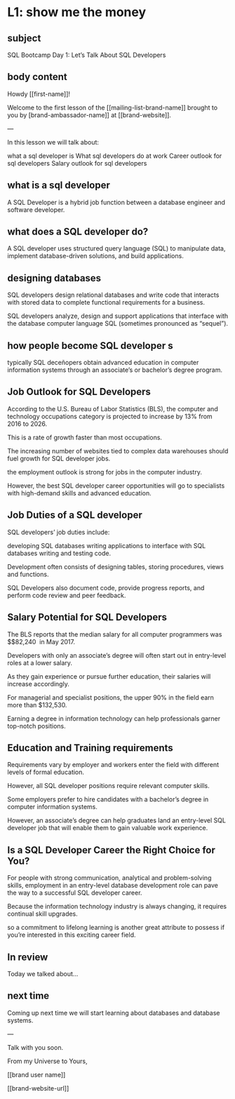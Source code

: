 
# L1: show me the money

## subject

SQL Bootcamp Day 1: Let’s Talk About SQL Developers

## body content

Howdy [[first-name]]!

Welcome to the first lesson of the [[mailing-list-brand-name]] brought to you by [brand-ambassador-name]] at [[brand-website]].

—

In this lesson we will talk about:

what a sql developer is
What sql developers do at work
Career outlook for sql developers
Salary outlook for sql developers

## what is a sql developer

A SQL Developer is a hybrid job function between a database engineer and software developer.

## what does a SQL developer do?

A SQL developer uses structured query language (SQL) to manipulate data, implement database-driven solutions, and build applications. 

## designing databases 

SQL developers design relational databases and write code that interacts with stored data to complete functional requirements for a business.

SQL developers analyze, design and support applications that interface with the database computer language SQL (sometimes pronounced as “sequel”). 

## how people become  SQL developer s

typically SQL deceñopers obtain advanced education in computer information systems through an associate’s or bachelor’s degree program.

## Job Outlook for SQL Developers

According to the U.S. Bureau of Labor Statistics (BLS), the computer and technology occupations category is projected to increase by 13% from 2016 to 2026.

This is a rate of growth faster than most occupations. 

The increasing number of websites tied to complex data warehouses should fuel growth for SQL developer jobs.

 the employment outlook is strong for jobs in the computer industry.

However, the best SQL developer career opportunities will go to specialists with high-demand skills and advanced education.

## Job Duties of a SQL developer 

SQL developers’ job duties include:

developing SQL databases
writing applications to interface with SQL databases
writing and testing code.

Development often consists of designing tables, storing procedures, views and functions.

SQL Developers also document code, provide progress reports, and perform code review and peer feedback.

## Salary Potential for SQL Developers

The BLS reports that the median salary for all computer programmers was $$82,240  in May 2017.

Developers with only an associate’s degree will often start out in entry-level roles at a lower salary.

As they gain experience or pursue further education, their salaries will increase accordingly. 

For managerial and specialist positions, the upper 90% in the field earn more than $132,530. 

Earning a degree in information technology can help professionals garner top-notch positions.

## Education and Training requirements

Requirements vary by employer and workers enter the field with different levels of formal education.

However, all SQL developer positions require relevant computer skills.

Some employers prefer to hire candidates with a bachelor’s degree in computer information systems.

However, an associate’s degree can help graduates land an entry-level SQL developer job that will enable them to gain valuable work experience.

## Is a SQL Developer Career the Right Choice for You?

For people with strong communication, analytical and problem-solving skills, employment in an entry-level database development role can pave the way to a successful SQL developer career. 

Because the information technology industry is always changing, it requires continual skill upgrades.

 so a commitment to lifelong learning is another great attribute to possess if you’re interested in this exciting career field.

## In review

Today we talked about...

## next time 

Coming up next time we will start learning about databases and database systems.

—

Talk with you soon.

From my Universe to Yours,

[[brand user name]]

[[brand-website-url]]

